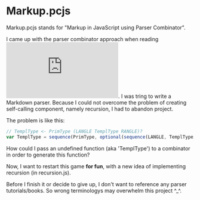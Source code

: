 # Markup.pcjs

Markup.pcjs stands for "Markup in JavaScript using Parser Combinator".

I came up with the parser combinator approach when reading ![Parsing Expression Grammar](http://pdos.csail.mit.edu/papers/parsing:popl04.pdf). I was tring to write a Markdown parser. Because I could not overcome the problem of creating self-calling component, namely recursion, I had to abandon project.

The problem is like this:

```JavaScript
// TemplType <- PrimType (LANGLE TemplType RANGLE)?
var TemplType = sequence(PrimType, optional(sequence(LANGLE, TemplType, RANGLE)));
```

How could I pass an undefined function (aka 'TemplType') to a combinator in order to generate this function?

Now, I want to restart this game __for fun__, with a new idea of implementing recursion (in recursion.js).

Before I finish it or decide to give up, I don't want to reference any parser tutorials/books. So wrong terminologys may overwhelm this project ^_^.

